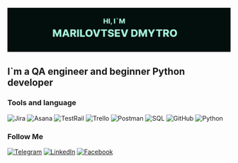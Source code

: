 [![Header](https://github.com/Marilovtsev/marilovtsev/blob/main/assets/header.jpg)](https://www.linkedin.com/in/dmitry-marilovtsev/)

## I`m a QA engineer and beginner Python developer

### Tools and language
![Jira](https://img.shields.io/badge/-Jira-020F0D?style=for-the-badge&logo=Jira&logoColor=2580F7)
![Asana](https://img.shields.io/badge/-Asana-020F0D?style=for-the-badge&logo=Asana&logoColor=F76685)
![TestRail](https://img.shields.io/badge/-TestRail-020F0D?style=for-the-badge&logo=Testpail&logoColor=2580F7)
![Trello](https://img.shields.io/badge/-Trello-020F0D?style=for-the-badge&logo=Trello&logoColor=025DD8)
![Postman](https://img.shields.io/badge/-Postman-020F0D?style=for-the-badge&logo=Postman&logoColor=F26B3A)
![SQL](https://img.shields.io/badge/-SQL-020F0D?style=for-the-badge&logo=mysql&logoColor=005E88)
![GitHub](https://img.shields.io/badge/-GitHub-020F0D?style=for-the-badge&logo=Github&logoColor=F2F2F2)
![Python](https://img.shields.io/badge/-Python-020F0D?style=for-the-badge&logo=Python&logoColor=F2C63E)

### Follow Me
[![Telegram](https://img.shields.io/badge/-Telegram-020F0D?style=for-the-badge&logo=telegram&logoColor=26A2E0)](https://t.me/dmytmar)
[![LinkedIn](https://img.shields.io/badge/-LinkedIn-020F0D?style=for-the-badge&logo=Linkedin&logoColor=0077B7)](https://www.linkedin.com/in/dmitry-marilovtsev/)
[![Facebook](https://img.shields.io/badge/-Facebook-020F0D?style=for-the-badge&logo=facebook&logoColor=1771E6)](https://www.facebook.com/Marilovcev/)

